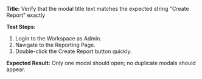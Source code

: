 **Title:** Verify that the modal title text matches the expected string "Create Report" exactly

**Test Steps:**

1. Login to the Workspace as Admin.
2. Navigate to the Reporting Page.
3. Double-click the Create Report button quickly.

**Expected Result:**
Only one modal should open; no duplicate modals should appear.
